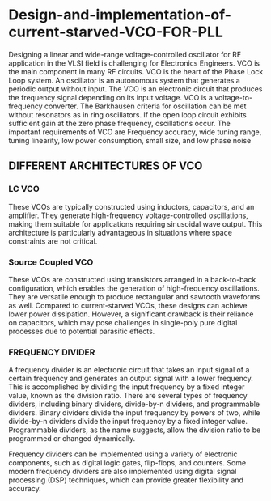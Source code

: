 # Design-and-implementation-of-current-starved-VCO-FOR-PLL
Designing a linear and wide-range voltage-controlled oscillator for RF
application in the VLSI field is challenging for Electronics Engineers. VCO is the main component in 
many RF circuits. VCO is the heart of the Phase Lock Loop system. An oscillator is an autonomous
system that generates a periodic output without input. The VCO is an electronic circuit
that produces the frequency signal depending on its input voltage. VCO is a voltage-to-frequency converter. The Barkhausen criteria for oscillation can be met without resonators as in
ring oscillators. If the open loop circuit exhibits sufficient gain at the zero phase frequency,
oscillations occur. The important requirements of VCO are Frequency accuracy, wide tuning
range, tuning linearity, low power consumption, small size, and low phase noise
## DIFFERENT ARCHITECTURES OF VCO
### LC VCO
These VCOs are typically constructed using inductors, capacitors, and an amplifier. They generate high-frequency voltage-controlled oscillations, making them suitable for applications requiring sinusoidal wave output. This architecture is particularly advantageous in situations where space constraints are not critical.
### Source Coupled VCO
These VCOs are constructed using transistors arranged in a back-to-back configuration, which enables the generation of high-frequency oscillations. They are versatile enough to produce rectangular and sawtooth waveforms as well. Compared to current-starved VCOs, these designs can achieve lower power dissipation. However, a significant drawback is their reliance on capacitors, which may pose challenges in single-poly pure digital processes due to potential parasitic effects.
### FREQUENCY DIVIDER
A frequency divider is an electronic circuit that takes an input signal of a certain frequency and generates an output signal with a lower frequency. This is accomplished by dividing the input frequency by a fixed integer value, known as the division ratio.
There are several types of frequency dividers, including binary dividers, divide-by-n dividers, and programmable dividers. Binary dividers divide the input frequency by powers of two, while divide-by-n dividers divide the input frequency by a fixed integer value. Programmable dividers, as the name suggests, allow the division ratio to be programmed or changed dynamically.

Frequency dividers can be implemented using a variety of electronic components, such as digital logic gates, flip-flops, and counters. Some modern frequency dividers are also implemented using digital signal processing (DSP) techniques, which can provide greater flexibility and accuracy.

